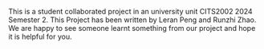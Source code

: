 This is a student collaborated project in an university unit CITS2002 2024 Semester 2.
This Project has been written by Leran Peng and Runzhi Zhao.
We are happy to see someone learnt something from our project and hope it is helpful for you.
